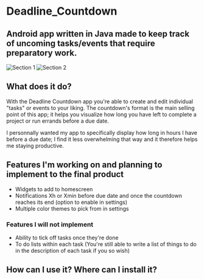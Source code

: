 # Deadline_Countdown
## **Android app written in Java made to keep track of uncoming tasks/events that require preparatory work.**
![Section 1](https://github.com/user-attachments/assets/2b3f5a96-2c28-4f26-8880-1d46a38b3f00)
![Section 2](https://github.com/user-attachments/assets/021b1c77-a3b3-4072-a0e7-6ae291cef47a)

## What does it do?
With the Deadline Countdown app you're able to create and edit individual "tasks" or events to your liking.
The countdown's format is the main selling point of this app; it helps you visualize how long you have left to complete a project or run errands before a due date.

I personnally wanted my app to specifically display how long in hours I have before a due date; I find it less overwhelming that way and it therefore helps me staying productive.

## Features I'm working on and planning to implement to the final product
- Widgets to add to homescreen
- Notifications Xh or Xmin before due date and once the countdown reaches its end (option to enable in settings)
- Multiple color themes to pick from in settings

### Features I will **not** implement
- Ability to tick off tasks once they're done
- To do lists within each task (You're still able to write a list of things to do in the description of each task if you so wish)
  
## How can I use it? Where can I install it?
